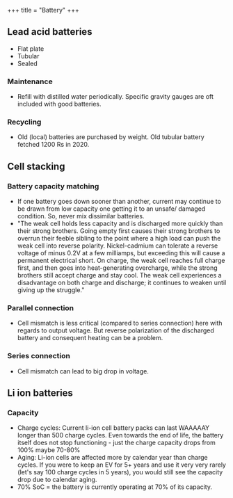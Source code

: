 +++
title = "Battery"
+++

## Lead acid batteries
- Flat plate
- Tubular
- Sealed

### Maintenance
- Refill with distilled water periodically. Specific gravity gauges are oft included with good batteries.

### Recycling
- Old (local) batteries are purchased by weight. Old tubular battery fetched 1200 Rs in 2020.  

## Cell stacking
### Battery capacity matching
- If one battery goes down sooner than another, current may continue to be drawn from low capacity one getting it to an unsafe/ damaged condition. So, never mix dissimilar batteries.
- "The weak cell holds less capacity and is discharged more quickly than their strong brothers. Going empty first causes their strong brothers to overrun their feeble sibling to the point where a high load can push the weak cell into reverse polarity. Nickel-cadmium can tolerate a reverse voltage of minus 0.2V at a few milliamps, but exceeding this will cause a permanent electrical short. On charge, the weak cell reaches full charge first, and then goes into heat-generating overcharge, while the strong brothers still accept charge and stay cool. The weak cell experiences a disadvantage on both charge and discharge; it continues to weaken until giving up the struggle."

### Parallel connection
- Cell mismatch is less critical (compared to series connection) here with regards to output voltage. But reverse polarization of the discharged battery and consequent heating can be a problem. 

### Series connection
- Cell mismatch can lead to big drop in voltage.

## Li ion batteries
### Capacity
- Charge cycles: Current li-ion cell battery packs can last WAAAAAY longer than 500 charge cycles. Even towards the end of life, the battery itself does not stop functioning - just the charge capacity drops from 100% maybe 70-80%
- Aging: Li-ion cells are affected more by calendar year than charge cycles. If you were to keep an EV for 5+ years and use it very very rarely (let's say 100 charge cycles in 5 years), you would still see the capacity drop due to calendar aging.
- 70% SoC = the battery is currently operating at 70% of its capacity. 